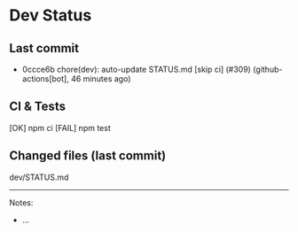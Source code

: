 # Dev Status

## Last commit
- 0ccce6b chore(dev): auto-update STATUS.md [skip ci] (#309) (github-actions[bot], 46 minutes ago)
## CI & Tests
[OK] npm ci
[FAIL] npm test

## Changed files (last commit)
dev/STATUS.md

---
Notes:
- ...
